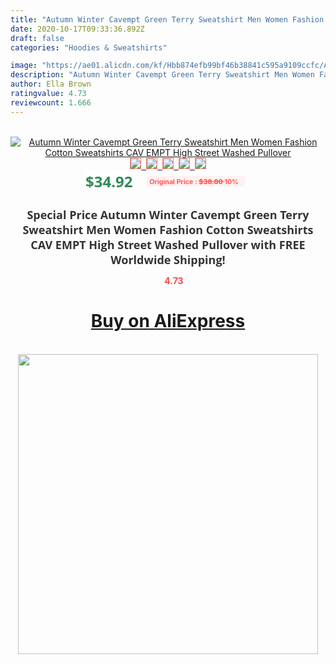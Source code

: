 ```yaml
---
title: "Autumn Winter Cavempt Green Terry Sweatshirt Men Women Fashion Cotton Sweatshirts CAV EMPT High Street Washed Pullover"
date: 2020-10-17T09:33:36.892Z
draft: false
categories: "Hoodies & Sweatshirts"

image: "https://ae01.alicdn.com/kf/Hbb874efb99bf46b38841c595a9109ccfc/Autumn-Winter-Cavempt-Green-Terry-Sweatshirt-Men-Women-Fashion-Cotton-Sweatshirts-CAV-EMPT-High-Street-Washed.jpg"
description: "Autumn Winter Cavempt Green Terry Sweatshirt Men Women Fashion Cotton Sweatshirts CAV EMPT High Street Washed Pullover"
author: Ella Brown
ratingvalue: 4.73
reviewcount: 1.666
---
```

<br>
<div style="text-align: center;">
<a href="https://s.click.aliexpress.com/e/_Af1169" target="_blank" rel="nofollow noopener noreferrer"><img alt="Autumn Winter Cavempt Green Terry Sweatshirt Men Women Fashion Cotton Sweatshirts CAV EMPT High Street Washed Pullover" class="magnifier-image" src="https://ae01.alicdn.com/kf/Hbb874efb99bf46b38841c595a9109ccfc/Autumn-Winter-Cavempt-Green-Terry-Sweatshirt-Men-Women-Fashion-Cotton-Sweatshirts-CAV-EMPT-High-Street-Washed.jpg_640x640.jpg">
<br>
<img style="border:1px solid salmon" src="https://ae01.alicdn.com/kf/Hbb874efb99bf46b38841c595a9109ccfc/Autumn-Winter-Cavempt-Green-Terry-Sweatshirt-Men-Women-Fashion-Cotton-Sweatshirts-CAV-EMPT-High-Street-Washed.jpg_120x120.jpg">&nbsp;&nbsp;<img style="border:1px solid salmon" src="https://ae01.alicdn.com/kf/H8a4dbe3bf83d41fa88e82a9b22bc170dw/Autumn-Winter-Cavempt-Green-Terry-Sweatshirt-Men-Women-Fashion-Cotton-Sweatshirts-CAV-EMPT-High-Street-Washed.jpg_120x120.jpg">&nbsp;&nbsp;<img style="border:1px solid salmon" src="https://ae01.alicdn.com/kf/H0de0a6d7803c45bc9fff724c17dfeb8ac/Autumn-Winter-Cavempt-Green-Terry-Sweatshirt-Men-Women-Fashion-Cotton-Sweatshirts-CAV-EMPT-High-Street-Washed.jpg_120x120.jpg">&nbsp;&nbsp;<img style="border:1px solid salmon" src="https://ae01.alicdn.com/kf/H8f3bf429224546c98745ce90210d7f4cD/Autumn-Winter-Cavempt-Green-Terry-Sweatshirt-Men-Women-Fashion-Cotton-Sweatshirts-CAV-EMPT-High-Street-Washed.jpg_120x120.jpg">&nbsp;&nbsp;<img style="border:1px solid salmon" src="https://ae01.alicdn.com/kf/H0318bdcaad9143a9a56da9f0d14d92aaj/Autumn-Winter-Cavempt-Green-Terry-Sweatshirt-Men-Women-Fashion-Cotton-Sweatshirts-CAV-EMPT-High-Street-Washed.jpg_120x120.jpg"></a></div><br0>
<div style="text-align: center;"><span style="background-color: white; border: 0px; box-sizing: border-box; color: seagreen; display: inline-block; font-family: &quot;open sans&quot; , &quot;arial&quot; , &quot;helvetica&quot; , sans-serif , &quot;heiti&quot;; font-size: 24px; font-stretch: inherit; font-weight: 700; line-height: inherit; margin: 0px 10px 0px 0px; padding: 0px; vertical-align: middle;">$34.92 </span>
<span style="background: rgb(255 , 241 , 241); border-radius: 3px; border: 0px; box-sizing: border-box; color: #ff4747; display: inline-block; font-family: inherit; font-size: 12px; font-stretch: inherit; font-style: inherit; font-variant: inherit; font-weight: 600; line-height: inherit; margin: 0px; padding: 2px 5px; transform: scale(0.9); vertical-align: middle;">Original Price : <b style="text-decoration: line-through;">$38.80 </b> 10%&nbsp;&nbsp;</span></div>
<h1 style="color: #333333; display: inline-block; font-family: &quot;open sans&quot; , &quot;arial&quot; , &quot;helvetica&quot; , sans-serif , &quot;heiti&quot;; font-size: 18px; font-stretch: inherit; font-weight: 700; text-align: center;">Special Price Autumn Winter Cavempt Green Terry Sweatshirt Men Women Fashion Cotton Sweatshirts CAV EMPT High Street Washed Pullover with FREE Worldwide Shipping!</h1>
<div style="color: #ff4747; text-align: center;">
<img src="https://4.bp.blogspot.com/-M0ZcTcb-5uY/XleCXlxnR4I/AAAAAAAAAEc/OrjgMkXV1oMQFaCRZj5HQwOCBcu3w1FegCPcBGAYYCw/s1600/star.png" style="height: 15px;">&nbsp;<b>4.73</b></div>
<div class="button_cont" align="center"><a class="buynow_a" href="https://s.click.aliexpress.com/e/_Af1169" target="_blank" rel="nofollow noopener noreferrer"><H1>Buy on AliExpress</H1></a></div><br>
<div class="separator" style="clear: both; text-align: center;">
<img src="https://lh3.googleusercontent.com/-pTy5HemUv9M/XlePHvY0dAI/AAAAAAAAAE4/0nX5iRUoIWY8eMW9Dpxeirr157OZliDIgCLcBGAsYHQ/s1600/badge.gif" width="480">
</div>
